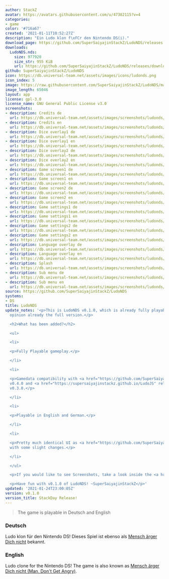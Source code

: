 ```yaml
---
author: StackZ
avatar: https://avatars.githubusercontent.com/u/47382115?v=4
categories:
- game
color: '#716a67'
created: '2021-01-11T10:52:27Z'
description: "Ein Ludo klon f\xFCr den Nintendo DS(i)."
download_page: https://github.com/SuperSaiyajinStackZ/LudoNDS/releases
downloads:
  LudoNDS.nds:
    size: 977920
    size_str: 955 KiB
    url: https://github.com/SuperSaiyajinStackZ/LudoNDS/releases/download/v0.1.0/LudoNDS.nds
github: SuperSaiyajinStackZ/LudoNDS
icon: https://db.universal-team.net/assets/images/icons/ludonds.png
icon_index: 5
image: https://raw.githubusercontent.com/SuperSaiyajinStackZ/LudoNDS/main/Cover_ReadMe.png
image_length: 65046
layout: app
license: gpl-3.0
license_name: GNU General Public License v3.0
screenshots:
- description: Credits de
  url: https://db.universal-team.net/assets/images/screenshots/ludonds/credits-de.png
- description: Credits en
  url: https://db.universal-team.net/assets/images/screenshots/ludonds/credits-en.png
- description: Dice overlay1 de
  url: https://db.universal-team.net/assets/images/screenshots/ludonds/dice-overlay1-de.png
- description: Dice overlay1 en
  url: https://db.universal-team.net/assets/images/screenshots/ludonds/dice-overlay1-en.png
- description: Dice overlay2 de
  url: https://db.universal-team.net/assets/images/screenshots/ludonds/dice-overlay2-de.png
- description: Dice overlay2 en
  url: https://db.universal-team.net/assets/images/screenshots/ludonds/dice-overlay2-en.png
- description: Game screen1 de
  url: https://db.universal-team.net/assets/images/screenshots/ludonds/game-screen1-de.png
- description: Game screen1 en
  url: https://db.universal-team.net/assets/images/screenshots/ludonds/game-screen1-en.png
- description: Game screen2 de
  url: https://db.universal-team.net/assets/images/screenshots/ludonds/game-screen2-de.png
- description: Game screen2 en
  url: https://db.universal-team.net/assets/images/screenshots/ludonds/game-screen2-en.png
- description: Game settings1 de
  url: https://db.universal-team.net/assets/images/screenshots/ludonds/game-settings1-de.png
- description: Game settings1 en
  url: https://db.universal-team.net/assets/images/screenshots/ludonds/game-settings1-en.png
- description: Game settings2 de
  url: https://db.universal-team.net/assets/images/screenshots/ludonds/game-settings2-de.png
- description: Game settings2 en
  url: https://db.universal-team.net/assets/images/screenshots/ludonds/game-settings2-en.png
- description: Language overlay de
  url: https://db.universal-team.net/assets/images/screenshots/ludonds/language-overlay-de.png
- description: Language overlay en
  url: https://db.universal-team.net/assets/images/screenshots/ludonds/language-overlay-en.png
- description: Splash
  url: https://db.universal-team.net/assets/images/screenshots/ludonds/splash.png
- description: Sub menu de
  url: https://db.universal-team.net/assets/images/screenshots/ludonds/sub-menu-de.png
- description: Sub menu en
  url: https://db.universal-team.net/assets/images/screenshots/ludonds/sub-menu-en.png
source: https://github.com/SuperSaiyajinStackZ/LudoNDS
systems:
- DS
title: LudoNDS
update_notes: '<p>This is LudoNDS v0.1.0, which is already fully playable and in my
  opinion already the full version.</p>

  <h2>What has been added?</h2>

  <ul>

  <li>

  <p>Fully Playable gameplay.</p>

  </li>

  <li>

  <p>Gamedata compatibility with <a href="https://github.com/SuperSaiyajinStackZ/Ludo3DS/releases/v0.4.0">Ludo3DS</a>
  v0.4.0 and <a href="https://supersaiyajinstackz.github.io/LudoJS" rel="nofollow">LudoJS</a>
  v0.3.0.</p>

  </li>

  <li>

  <p>Playable in English and German.</p>

  </li>

  <li>

  <p>Pretty much identical UI as <a href="https://github.com/SuperSaiyajinStackZ/Ludo3DS">Ludo3DS</a>
  with some slight changes.</p>

  </li>

  </ul>

  <p>If you would like to see Screenshots, take a look inside the <a href="https://github.com/SuperSaiyajinStackZ/LudoNDS/blob/main/README.md">ReadMe</a>.</p>

  <p>Have fun with v0.1.0 of LudoNDS! ~SuperSaiyajinStackZ</p>'
updated: '2021-01-24T23:00:05Z'
version: v0.1.0
version_title: StackDay Release!
---
```

> The game is playable in Deutsch and English

### Deutsch

Ludo klon für den Nintendo DS! Dieses Spiel ist ebenso als [Mensch ärger Dich nicht](https://de.wikipedia.org/wiki/Mensch_ärgere_Dich_nicht) bekannt.

### English

Ludo clone for the Nintendo DS! The game is also known as [Mensch ärger Dich nicht (Man, Don't Get Angry)](https://en.wikipedia.org/wiki/Mensch_ärgere_Dich_nicht).